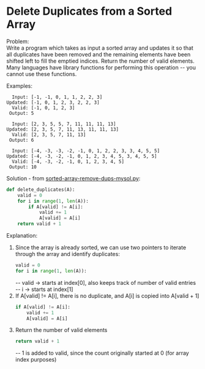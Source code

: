 # Delete Duplicates from a Sorted Array  
  
Problem:  
Write a program which takes as input a sorted array and updates it so that all duplicates have been removed and the remaining elements have been shifted left to fill the emptied indices. Return the number of valid elements. Many languages have library functions for performing this operation -- you cannot use these functions.  
    
Examples:  
```  
  Input: [-1, -1, 0, 1, 1, 2, 2, 3]
Updated: [-1, 0, 1, 2, 3, 2, 2, 3]
  Valid: [-1, 0, 1, 2, 3]
 Output: 5

  Input: [2, 3, 5, 5, 7, 11, 11, 11, 13]
Updated: [2, 3, 5, 7, 11, 13, 11, 11, 13]
  Valid: [2, 3, 5, 7, 11, 13]
 Output: 6

  Input: [-4, -3, -3, -2, -1, 0, 1, 2, 2, 3, 3, 4, 5, 5]
Updated: [-4, -3, -2, -1, 0, 1, 2, 3, 4, 5, 3, 4, 5, 5]
  Valid: [-4, -3, -2, -1, 0, 1, 2, 3, 4, 5]
 Output: 10
```  
    
Solution - from [sorted-array-remove-dups-mysol.py](sorted-array-remove-dups-mysol.py):  
```python
def delete_duplicates(A):
    valid = 0
    for i in range(1, len(A)):
        if A[valid] != A[i]:
            valid += 1
            A[valid] = A[i]
    return valid + 1
```    
  
Explanation:  
  
1. Since the array is already sorted, we can use two pointers to iterate through the array and identify duplicates:  
    ```python
    valid = 0
    for i in range(1, len(A)):
    ```  
    -- valid -> starts at index[0], also keeps track of number of valid entries  
    -- i -> starts at index[1]  
2. If A[valid] != A[i], there is no duplicate, and A[i] is copied into A[valid + 1]  
    ```python
    if A[valid] != A[i]:
        valid += 1
        A[valid] = A[i]
    ```  
3. Return the number of valid elements  
    ```python
    return valid + 1
    ```  
    -- 1 is added to valid, since the count originally started at 0 (for array index purposes)  